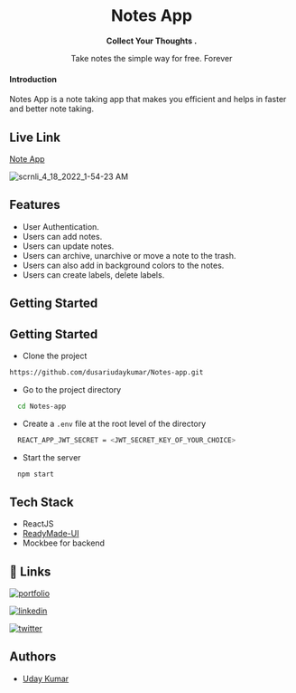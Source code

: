 <h1 align="center">Notes App</h1>
<p align="center"> <b> Collect Your Thoughts .</b></p>
<p align="center">Take notes the simple way for free. Forever </>

<h4> Introduction </h4>
Notes App is a note taking app that makes you efficient and helps in faster and better note taking.

## Live Link
[Note App](https://notesapp-uday.netlify.app/)



![scrnli_4_18_2022_1-54-23 AM](https://user-images.githubusercontent.com/78147748/163730956-1b7473b0-18d0-4a62-9bc5-f80264bfee7e.png)


## Features

- User Authentication.
- Users can add notes. 
- Users can update notes.
- Users can archive, unarchive or move a note to the trash.
- Users can also add in background colors to the notes.
- Users can create labels, delete labels.

## Getting Started

## Getting Started

- Clone the project

```bash
https://github.com/dusariudaykumar/Notes-app.git
```

- Go to the project directory

```bash
  cd Notes-app
```
- Create a ``.env`` file at the root level of the directory

```bash
  REACT_APP_JWT_SECRET = <JWT_SECRET_KEY_OF_YOUR_CHOICE>
```

- Start the server

```bash
  npm start
```


## Tech Stack

- ReactJS
- [ReadyMade-UI](https://readymade-ui.netlify.app/)
- Mockbee for backend























## 🔗 Links

[![portfolio](https://img.shields.io/badge/my_portfolio-000?style=for-the-badge&logo=ko-fi&logoColor=white)](https://udaykumardusari.netlify.app/)

[![linkedin](https://img.shields.io/badge/linkedin-0A66C2?style=for-the-badge&logo=linkedin&logoColor=white)](https://www.linkedin.com/in/dusari-uday-kumar-bb2543207/)

[![twitter](https://img.shields.io/badge/twitter-1DA1F2?style=for-the-badge&logo=twitter&logoColor=white)](https://twitter.com/UdayKumarDusari)

## Authors

- [Uday Kumar](https://github.com/dusariudaykumar)
